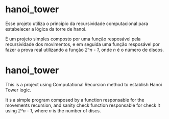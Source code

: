 # hanoi_tower

Esse projeto utiliza o principio da recursividade computacional para estabelecer a lógica da torre de hanoi.

É um projeto simples composto por uma função resposável pela recursividade dos movimentos, e em seguida uma função resposável por fazer a prova real utilizando a função *2^n - 1*, onde *n* é o número de discos.

# hanoi_tower

This is a project using Computational Recursion method to establish Hanoi Tower logic.

It  s a simple program composed by a function responsable for the movements recursion, and sanity check function responsable for check it using *2^n - 1*, where *n* is the number of discs.
